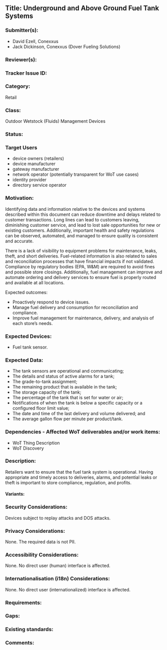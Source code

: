 ## Title: Underground and Above Ground Fuel Tank Systems

### Submitter(s): 

- David Ezell, Conexxus
- Jack Dickinson, Conexxus (Dover Fueling Solutions)

### Reviewer(s):

### Tracker Issue ID:

### Category:

Retail

### Class: 

Outdoor Wetstock (Fluids) Management Devices

### Status: 

### Target Users
- device owners (retailers)
- device manufacturer
- gateway manufacturer
- network operator (potentially transparent for WoT use cases)
- identity provider
- directory service operator

### Motivation:

Identifying data and information relative to the devices and systems described within this document can reduce downtime and delays related to customer transactions.   Long lines can lead to customers leaving, diminishing customer service, and lead to lost sale opportunities for new or existing customers.  Additionally, important health and safety regulations can be observed, automated, and managed to ensure quality is consistent and accurate.

There is a lack of visibility to equipment problems for maintenance, leaks, theft, and short deliveries.  Fuel-related information is also related to sales and reconciliation processes that have financial impacts if not validated.  Compliance by regulatory bodies (EPA, W&M) are required to avoid fines and possible store closings.  Additionally, fuel management can improve and automate ordering and delivery services to ensure fuel is properly routed and available at all locations.

Expected outcomes:
- Proactively respond to device issues.
- Manage fuel delivery and consumption for reconciliation and compliance.
- Improve fuel management for maintenance, delivery, and analysis of each store’s needs. 

### Expected Devices:

- Fuel tank sensor.

### Expected Data:

- The tank sensors are operational and communicating;
- The details and status of active alarms for a tank;
- The grade-to-tank assignment;
- The remaining product that is available in the tank;
- The storage capacity of the tank;
- The percentage of the tank that is set for water or air;
- Notifications of when the tank is below a specific capacity or a configured floor limit value;
- The date and time of the last delivery and volume delivered; and
- The average gallon flow per minute per product/tank.

### Dependencies - Affected WoT deliverables and/or work items:

- WoT Thing Description
- WoT Discovery

### Description:

Retailers want to ensure that the fuel tank system is operational.  Having appropriate and timely access to deliveries, alarms, and potential leaks or theft is important to store compliance, regulation, and profits. 

#### Variants:

### Security Considerations:

Devices subject to replay attacks and DOS attacks.

### Privacy Considerations:

None. The required data is not PII.

### Accessibility Considerations:

None. No direct user (human) interface is affected.

### Internationalisation (i18n) Considerations:

None.  No direct user (internationalized) interface is affected.

### Requirements:

### Gaps:

### Existing standards:

### Comments:

